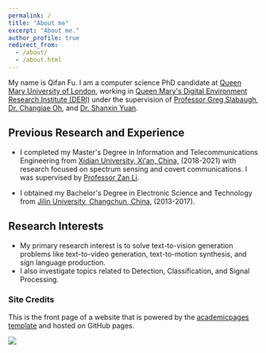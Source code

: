 ```yaml
---
permalink: /
title: "About me"
excerpt: "About me."
author_profile: true
redirect_from: 
  - /about/
  - /about.html
---
```


My name is Qifan Fu. I am a computer science PhD candidate at [Queen Mary University of London](https://www.qmul.ac.uk/), working in [Queen Mary's Digital Environment Research Institute (DERI)](https://www.qmul.ac.uk/deri/) under the supervision of [Professor Greg Slabaugh](http://eecs.qmul.ac.uk/~gslabaugh/), [Dr. Changjae Oh](http://eecs.qmul.ac.uk/~coh/), and [Dr. Shanxin Yuan](https://shanxinyuan.github.io/).


## Previous Research and Experience 

* I completed my Master's Degree in Information and Telecommunications Engineering from [Xidian University, Xi'an, China,](https://en.xidian.edu.cn/) (2018-2021) with research focused on spectrum sensing and covert communications. I was supervised by [Professor Zan Li](https://web.xidian.edu.cn/zanli/en/index.html).

* I obtained my Bachelor's Degree in Electronic Science and Technology from [Jilin University, Changchun, China,](http://global.jlu.edu.cn/) (2013-2017).

## Research Interests
* My primary research interest is to solve text-to-vision generation problems like text-to-video generation, text-to-motion synthesis, and sign language production. 
* I also investigate topics related to Detection, Classification, and Signal Processing.


### Site Credits
This is the front page of a website that is powered by the [academicpages template](https://github.com/academicpages/academicpages.github.io) and hosted on GitHub pages. 

<a href="https://clustrmaps.com/site/1bv0k"  title="Visit tracker"><img src="//www.clustrmaps.com/map_v2.png?d=6_UCcKU4Wl61UQsvkZEhN2Akn1NGm3_zIrZ-nowigtE&cl=ffffff" /></a>

